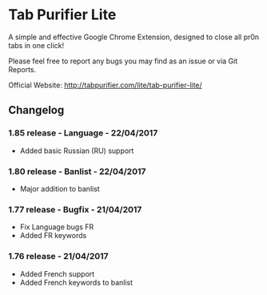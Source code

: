 # Tab Purifier Lite

A simple and effective Google Chrome Extension, designed to close all pr0n tabs in one click!

Please feel free to report any bugs you may find as an issue or via Git Reports.

Official Website: http://tabpurifier.com/lite/tab-purifier-lite/

## Changelog
### 1.85 release - Language - 22/04/2017
* Added basic Russian (RU) support

### 1.80 release - Banlist - 22/04/2017
* Major addition to banlist

### 1.77 release - Bugfix - 21/04/2017
* Fix Language bugs FR
* Added FR keywords

### 1.76 release - 21/04/2017
* Added French support
* Added French keywords to banlist
